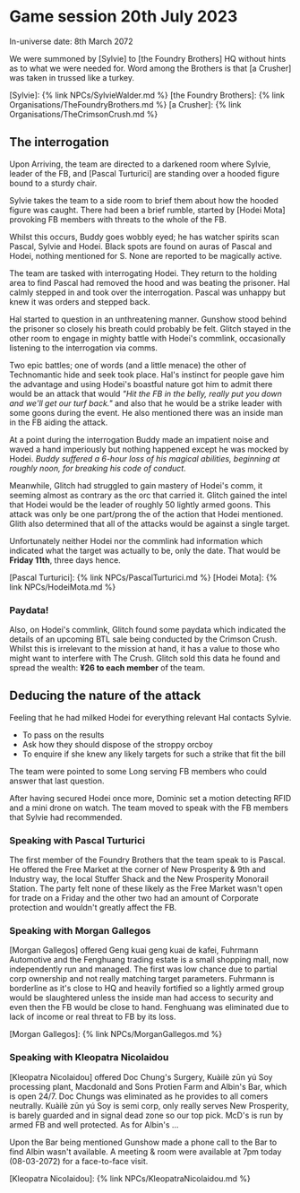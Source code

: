 # Game session 20th July 2023

In-universe date: 8th March 2072

We were summoned by [Sylvie] to [the Foundry Brothers] HQ without hints as to what we were needed for.
Word among the Brothers is that [a Crusher] was taken in trussed like a turkey.

[Sylvie]: {% link NPCs/SylvieWalder.md %}
[the Foundry Brothers]: {% link Organisations/TheFoundryBrothers.md %}
[a Crusher]: {% link Organisations/TheCrimsonCrush.md %}

## The interrogation

Upon Arriving, the team are directed to a darkened room where Sylvie, leader of the FB, and [Pascal Turturici]
 are standing over a hooded figure bound to a sturdy chair.

Sylvie takes the team to a side room to brief them about how the hooded figure was caught.
There had been a brief rumble, started by [Hodei Mota] provoking FB members with threats to the whole of the FB.

Whilst this occurs, Buddy goes wobbly eyed; he has watcher spirits scan Pascal, Sylvie and Hodei.
Black spots are found on auras of Pascal and Hodei, nothing mentioned for S.
None are reported to be magically active.

The team are tasked with interrogating Hodei.
They return to the holding area to find Pascal had removed the hood and was beating the prisoner.
Hal calmly stepped in and took over the interrogation.
Pascal was unhappy but knew it was orders and stepped back.

Hal started to question in an unthreatening manner.
Gunshow stood behind the prisoner so closely his breath could probably be felt.
Glitch stayed in the other room to engage in mighty battle with Hodei's commlink, occasionally listening to the interrogation via comms.

Two epic battles; one of words (and a little menace) the other of Technomantic hide and seek took place.
Hal's instinct for people gave him the advantage and using Hodei's boastful nature got him to admit there would be an attack that would _"Hit the FB in the belly, really put you down and we'll get our turf back."_ and also that he would be a strike leader with some goons during the event.
He also mentioned there was an inside man in the FB aiding the attack.

At a point during the interrogation Buddy made an impatient noise and waved a hand imperiously but nothing happened except he was mocked by Hodei.
_Buddy suffered a 6-hour loss of his magical abilities, beginning at roughly noon, for breaking his code of conduct._

Meanwhile, Glitch had struggled to gain mastery of Hodei's comm, it seeming almost as contrary as the orc that carried it.
Glitch gained the intel that Hodei would be the leader of roughly 50 lightly armed goons.
This attack was only be one part/prong the of the action that Hodei mentioned.
Glith also determined that all of the attacks would be against a single target.

Unfortunately neither Hodei nor the commlink had information which indicated what the target was actually to be, only the date.
That would be **Friday 11th**, three days hence.

[Pascal Turturici]: {% link NPCs/PascalTurturici.md %}
[Hodei Mota]: {% link NPCs/HodeiMota.md %}

### Paydata!

Also, on Hodei's commlink, Glitch found some paydata which indicated the details of an upcoming BTL sale being conducted by the Crimson Crush.
Whilst this is irrelevant to the mission at hand, it has a value to those who might want to interfere with The Crush.
Glitch sold this data he found and spread the wealth: **¥26 to each member** of the team.

## Deducing the nature of the attack

Feeling that he had milked Hodei for everything relevant Hal contacts Sylvie.

* To pass on the results
* Ask how they should dispose of the stroppy orcboy
* To enquire if she knew any likely targets for such a strike that fit the bill

The team were pointed to some Long serving FB members who could answer that last question.

After having secured Hodei once more, Dominic set a motion detecting RFID and a mini drone on watch.
The team moved to speak with the FB members that Sylvie had recommended.

### Speaking with Pascal Turturici

The first member of the Foundry Brothers that the team speak to is Pascal.
He offered the Free Market at the corner of New Prosperity & 9th and Industry way, the local Stuffer Shack and the New Prosperity Monorail Station.
The party felt none of these likely as the Free Market wasn't open for trade on a Friday and the other two had an amount of Corporate protection and wouldn't greatly affect the FB.

### Speaking with Morgan Gallegos

[Morgan Gallegos] offered Geng kuai geng kuai de kafei, Fuhrmann Automotive and the Fenghuang trading estate is a small shopping mall, now independently run and managed.
The first was low chance due to partial corp ownership and not really matching target parameters.
Fuhrmann is borderline as it's close to HQ and heavily fortified so a lightly armed group would be slaughtered unless the inside man had access to security and even then the FB would be close to hand.
Fenghuang was eliminated due to lack of income or real threat to FB by its loss.

[Morgan Gallegos]: {% link NPCs/MorganGallegos.md %}

### Speaking with Kleopatra Nicolaidou

[Kleopatra Nicolaidou] offered Doc Chung's Surgery, Kuàilè zūn yú Soy processing plant, Macdonald and Sons Protien Farm and Albin's Bar, which is open 24/7.
Doc Chungs was eliminated as he provides to all comers neutrally.
Kuàilè zūn yú Soy is semi corp, only really serves New Prosperity, is barely guarded and in signal dead zone so our top pick.
McD's is run by armed FB and well protected.
As for Albin's ...

Upon the Bar being mentioned Gunshow made a phone call to the Bar to find Albin wasn't available.
A meeting & room were available at 7pm today (08-03-2072) for a face-to-face visit.

[Kleopatra Nicolaidou]: {% link NPCs/KleopatraNicolaidou.md %}
